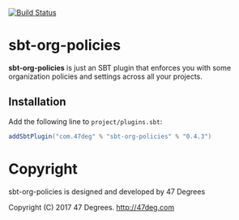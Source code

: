 [![Build Status](https://travis-ci.org/47deg/sbt-org-policies.svg?branch=master)](https://travis-ci.org/47deg/sbt-org-policies)

# sbt-org-policies

**sbt-org-policies** is just an SBT plugin that enforces you with some organization policies and settings across all your projects.

## Installation

Add the following line to `project/plugins.sbt`:

```scala
addSbtPlugin("com.47deg" % "sbt-org-policies" % "0.4.3")
```

# Copyright

sbt-org-policies is designed and developed by 47 Degrees

Copyright (C) 2017 47 Degrees. <http://47deg.com>
      